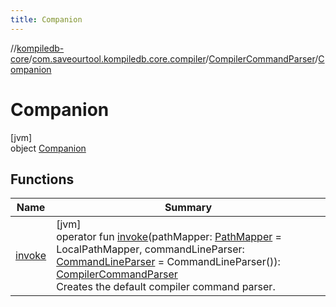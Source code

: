 ```yaml
---
title: Companion
---
```

//[kompiledb-core](../../../../index.html)/[com.saveourtool.kompiledb.core.compiler](../../index.html)/[CompilerCommandParser](../index.html)/[Companion](index.html)



# Companion



[jvm]\
object [Companion](index.html)



## Functions


| Name | Summary |
|---|---|
| [invoke](invoke.html) | [jvm]<br>operator fun [invoke](invoke.html)(pathMapper: [PathMapper](../../../com.saveourtool.kompiledb.core.io/-path-mapper/index.html) = LocalPathMapper, commandLineParser: [CommandLineParser](../../../com.saveourtool.kompiledb.core.io/-command-line-parser/index.html) = CommandLineParser()): [CompilerCommandParser](../index.html)<br>Creates the default compiler command parser. |

